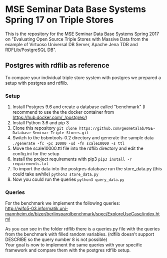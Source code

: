 # MSE Seminar Data Base Systems Spring 17 on Triple Stores
This is the repository for the MSE Seminar Data Base Systems Spring 2017 on "Evaluating Open Source Triple Stores with Massive Data from the example of Virtuoso Universal DB Server, Apache Jena TDB and RDFLib/PostgreSQL DB".


## Postgres with rdflib as reference
To compare your individual triple store system with postgres we prepared a setup with postgres and rdflib.
 
### Setup
  1. Install Postgres 9.6 and create a database called "benchmark" (I recommend to use the the docker container from https://hub.docker.com/_/postgres/)
  2. Install Python 3.6 and pip 3
  3. Clone this repository ``git clone https://github.com/geometalab/MSE-Database-Seminar-Triple-Stores.git``
  4. Switch to the bsbmtools-0.2 directory and generate the sample data ``./generate -fc -pc 10000 -ud -fn scale10000 -s ttl`` 
  5. Move the scale10000.ttl file into the rdflib directory and edit the config.ini for the setup
  6. Install the project requirements with pip3 ``pip3 install -r requirements.txt``
  7. To import the data into the postgres database run the store_data.py (this could take awhile) ``python3 store_data.py``
  8. Now you could run the queries ``python3 query_data.py``

### Queries
For the benchmark we implement the following queries:  
http://wifo5-03.informatik.uni-mannheim.de/bizer/berlinsparqlbenchmark/spec/ExploreUseCase/index.html  

As you can see in the folder rdflib there is a queries.py file with the queries from the benchmark with filled random variables.
(rdflib doesn't support DESCRIBE so the query number 8 is not possible)  
Your goal is now to implement the same queries with your specific framework and compare them with the postgres rdflib setup.
